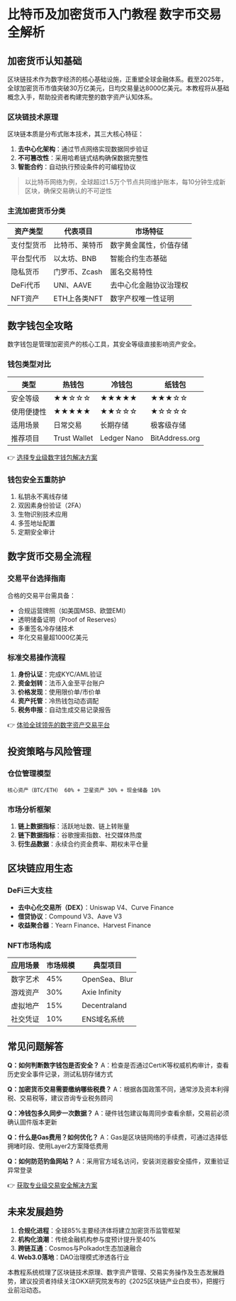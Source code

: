 # 比特币及加密货币入门教程 数字币交易全解析

## 加密货币认知基础
区块链技术作为数字经济的核心基础设施，正重塑全球金融体系。截至2025年，全球加密货币市值突破30万亿美元，日均交易量达8000亿美元。本教程将从基础概念入手，帮助投资者构建完整的数字资产认知体系。

### 区块链技术原理
区块链本质是分布式账本技术，其三大核心特征：
1. **去中心化架构**：通过节点网络实现数据同步验证
2. **不可篡改性**：采用哈希链式结构确保数据完整性
3. **智能合约**：自动执行预设条件的可编程协议

> 以比特币网络为例，全球超过1.5万个节点共同维护账本，每10分钟生成新区块，确保交易确认的不可逆性

### 主流加密货币分类
| 资产类型   | 代表项目         | 市场特征                     |
|------------|------------------|------------------------------|
| 支付型货币 | 比特币、莱特币   | 数字黄金属性，价值存储       |
| 平台型代币 | 以太坊、BNB      | 智能合约生态基础             |
| 隐私货币   | 门罗币、Zcash    | 匿名交易特性                 |
| DeFi代币   | UNI、AAVE        | 去中心化金融协议治理权       |
| NFT资产    | ETH上各类NFT     | 数字产权唯一性证明           |

## 数字钱包全攻略
数字钱包是管理加密资产的核心工具，其安全等级直接影响资产安全。

### 钱包类型对比
| 类型       | 热钱包       | 冷钱包       | 纸钱包         |
|------------|--------------|--------------|----------------|
| 安全等级   | ★★☆☆☆        | ★★★★★        | ★★★☆☆          |
| 使用便捷性 | ★★★★★        | ★★☆☆☆        | ★☆☆☆☆          |
| 适用场景   | 日常交易     | 长期存储     | 极客级存储     |
| 推荐项目   | Trust Wallet | Ledger Nano  | BitAddress.org |

👉 [选择专业级数字钱包解决方案](https://bit.ly/okx_welcome)

### 钱包安全五重防护
1. 私钥永不离线存储
2. 双因素身份验证（2FA）
3. 生物识别技术应用
4. 多签地址配置
5. 定期安全审计

## 数字货币交易全流程
### 交易平台选择指南
合格的交易平台需具备：
- 合规运营牌照（如美国MSB、欧盟EMI）
- 透明储备证明（Proof of Reserves）
- 多重签名冷存储技术
- 年化交易量超1000亿美元

### 标准交易操作流程
1. **身份认证**：完成KYC/AML验证
2. **资金划转**：法币入金至平台账户
3. **价格发现**：使用限价单/市价单
4. **资产托管**：冷热钱包动态调配
5. **税务申报**：自动生成交易记录报告

👉 [体验全球领先的数字资产交易平台](https://bit.ly/okx_welcome)

## 投资策略与风险管理
### 仓位管理模型
```text
核心资产（BTC/ETH） 60% + 卫星资产 30% + 现金储备 10%
```

### 市场分析框架
1. **链上数据指标**：活跃地址数、链上转账量
2. **链下数据指标**：谷歌搜索指数、社交媒体热度
3. **衍生品数据**：永续合约资金费率、期权未平仓量

## 区块链应用生态
### DeFi三大支柱
- **去中心化交易所（DEX）**：Uniswap V4、Curve Finance
- **借贷协议**：Compound V3、Aave V3
- **收益聚合器**：Yearn Finance、Harvest Finance

### NFT市场构成
| 应用场景   | 市场规模 | 典型项目         |
|------------|----------|------------------|
| 数字艺术   | 45%      | OpenSea、Blur    |
| 游戏资产   | 30%      | Axie Infinity    |
| 虚拟地产   | 15%      | Decentraland     |
| 社交凭证   | 10%      | ENS域名系统      |

## 常见问题解答
**Q：如何判断数字钱包是否安全？**
A：检查是否通过CertiK等权威机构审计，查看历史安全事件记录，测试私钥存储方式

**Q：加密货币交易需要缴纳哪些税费？**
A：根据各国政策不同，通常涉及资本利得税、交易税等，建议咨询专业税务顾问

**Q：冷钱包多久同步一次数据？**
A：硬件钱包建议每周同步查看余额，交易前必须确认固件版本更新

**Q：什么是Gas费用？如何优化？**
A：Gas是区块链网络的手续费，可通过选择低拥堵时段、使用Layer2方案降低费用

**Q：如何防范钓鱼网站？**
A：采用官方域名访问，安装浏览器安全插件，双重验证异常登录

👉 [获取专业级交易安全解决方案](https://bit.ly/okx_welcome)

## 未来发展趋势
1. **合规化进程**：全球85%主要经济体将建立加密货币监管框架
2. **机构化浪潮**：传统金融机构参与度预计提升至40%
3. **跨链互通**：Cosmos与Polkadot生态加速融合
4. **Web3.0落地**：DAO治理模式渗透各行业

本教程系统梳理了区块链技术原理、数字资产管理、交易实务操作及生态发展趋势，建议投资者持续关注OKX研究院发布的《2025区块链产业白皮书》，把握行业前沿动态。